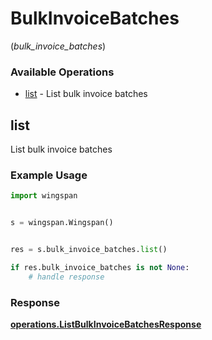# BulkInvoiceBatches
(*bulk_invoice_batches*)

### Available Operations

* [list](#list) - List bulk invoice batches

## list

List bulk invoice batches

### Example Usage

```python
import wingspan


s = wingspan.Wingspan()


res = s.bulk_invoice_batches.list()

if res.bulk_invoice_batches is not None:
    # handle response
```


### Response

**[operations.ListBulkInvoiceBatchesResponse](../../models/operations/listbulkinvoicebatchesresponse.md)**

